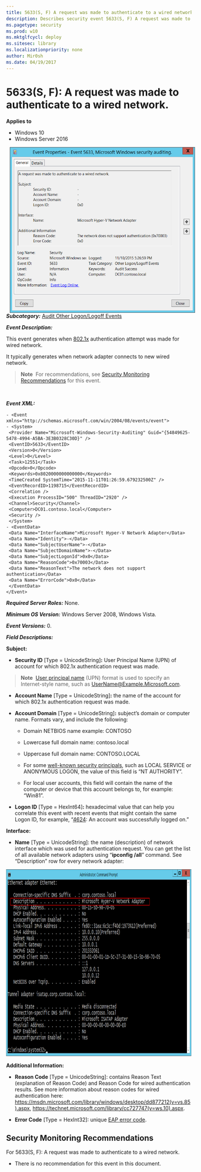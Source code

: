 ```yaml
---
title: 5633(S, F) A request was made to authenticate to a wired network. (Windows 10)
description: Describes security event 5633(S, F) A request was made to authenticate to a wired network.
ms.pagetype: security
ms.prod: w10
ms.mktglfcycl: deploy
ms.sitesec: library
ms.localizationpriority: none
author: Mir0sh
ms.date: 04/19/2017
---
```


# 5633(S, F): A request was made to authenticate to a wired network.

**Applies to**
-   Windows 10
-   Windows Server 2016


<img src="images/event-5633.png" alt="Event 5633 illustration" width="528" height="449" hspace="10" align="left" />

***Subcategory:***&nbsp;[Audit Other Logon/Logoff Events](audit-other-logonlogoff-events.md)

***Event Description:***

This event generates when [802.1x](https://technet.microsoft.com/library/hh831831.aspx) authentication attempt was made for wired network.

It typically generates when network adapter connects to new wired network.

> **Note**&nbsp;&nbsp;For recommendations, see [Security Monitoring Recommendations](#security-monitoring-recommendations) for this event.

<br clear="all">

***Event XML:***
```
- <Event xmlns="http://schemas.microsoft.com/win/2004/08/events/event">
- <System>
 <Provider Name="Microsoft-Windows-Security-Auditing" Guid="{54849625-5478-4994-A5BA-3E3B0328C30D}" /> 
 <EventID>5633</EventID> 
 <Version>0</Version> 
 <Level>0</Level> 
 <Task>12551</Task> 
 <Opcode>0</Opcode> 
 <Keywords>0x8020000000000000</Keywords> 
 <TimeCreated SystemTime="2015-11-11T01:26:59.679232500Z" /> 
 <EventRecordID>1198715</EventRecordID> 
 <Correlation /> 
 <Execution ProcessID="500" ThreadID="2920" /> 
 <Channel>Security</Channel> 
 <Computer>DC01.contoso.local</Computer> 
 <Security /> 
 </System>
- <EventData>
 <Data Name="InterfaceName">Microsoft Hyper-V Network Adapter</Data> 
 <Data Name="Identity">-</Data> 
 <Data Name="SubjectUserName">-</Data> 
 <Data Name="SubjectDomainName">-</Data> 
 <Data Name="SubjectLogonId">0x0</Data> 
 <Data Name="ReasonCode">0x70003</Data> 
 <Data Name="ReasonText">The network does not support authentication</Data> 
 <Data Name="ErrorCode">0x0</Data> 
 </EventData>
</Event>

```

***Required Server Roles:*** None.

***Minimum OS Version:*** Windows Server 2008, Windows Vista.

***Event Versions:*** 0.

***Field Descriptions:***

**Subject:**

-   **Security ID** \[Type = UnicodeString\]**:** User Principal Name (UPN) of account for which 802.1x authentication request was made.

> **Note**&nbsp;&nbsp;[User principal name](https://msdn.microsoft.com/library/windows/desktop/aa380525(v=vs.85).aspx) (UPN) format is used to specify an Internet-style name, such as UserName@Example.Microsoft.com.

-   **Account Name** \[Type = UnicodeString\]**:** the name of the account for which 802.1x authentication request was made.

-   **Account Domain** \[Type = UnicodeString\]**:** subject’s domain or computer name. Formats vary, and include the following:

    -   Domain NETBIOS name example: CONTOSO

    -   Lowercase full domain name: contoso.local

    -   Uppercase full domain name: CONTOSO.LOCAL

    -   For some [well-known security principals](https://support.microsoft.com/kb/243330), such as LOCAL SERVICE or ANONYMOUS LOGON, the value of this field is “NT AUTHORITY”.

    -   For local user accounts, this field will contain the name of the computer or device that this account belongs to, for example: “Win81”.

-   **Logon ID** \[Type = HexInt64\]**:** hexadecimal value that can help you correlate this event with recent events that might contain the same Logon ID, for example, “[4624](event-4624.md): An account was successfully logged on.”

**Interface:**

-   **Name** \[Type = UnicodeString\]: the name (description) of network interface which was used for authentication request. You can get the list of all available network adapters using “**ipconfig /all**” command. See “Description” row for every network adapter:

<img src="images/ipconfig-command.png" alt="Ipconfig command illustration" width="951" height="506" />

**Additional Information:**

-   **Reason Code** \[Type = UnicodeString\]: contains Reason Text (explanation of Reason Code) and Reason Code for wired authentication results. See more information about reason codes for wired authentication here: <https://msdn.microsoft.com/library/windows/desktop/dd877212(v=vs.85).aspx>, <https://technet.microsoft.com/library/cc727747(v=ws.10).aspx>.

-   **Error Code** \[Type = HexInt32\]: unique [EAP error code](https://msdn.microsoft.com/library/windows/desktop/aa813691(v=vs.85).aspx).

## Security Monitoring Recommendations

For 5633(S, F): A request was made to authenticate to a wired network.

-   There is no recommendation for this event in this document.

